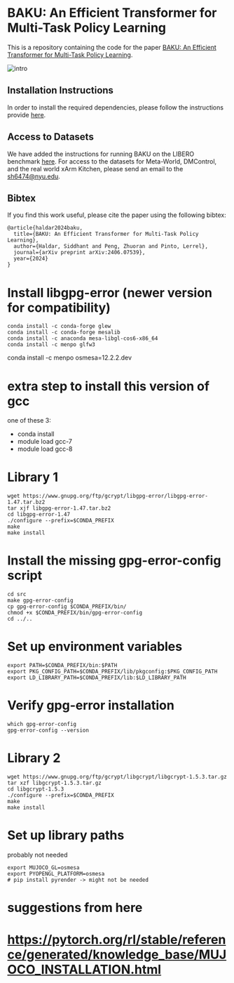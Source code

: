 # BAKU: An Efficient Transformer for Multi-Task Policy Learning

This is a repository containing the code for the paper [BAKU: An Efficient Transformer for Multi-Task Policy Learning](https://arxiv.org/abs/2406.07539).

![intro](https://github.com/siddhanthaldar/baku-release/assets/25313941/7df30d79-6864-4b39-bd33-55376829b28e)

## Installation Instructions

In order to install the required dependencies, please follow the instructions provide [here](Instructions.md).

## Access to Datasets
We have added the instructions for running BAKU on the LIBERO benchmark [here](Instructions.md). For access to the datasets for Meta-World, DMControl, and the real world xArm Kitchen, please send an email to the sh6474@nyu.edu. 

## Bibtex
If you find this work useful, please cite the paper using the following bibtex:
```
@article{haldar2024baku,
  title={BAKU: An Efficient Transformer for Multi-Task Policy Learning},
  author={Haldar, Siddhant and Peng, Zhuoran and Pinto, Lerrel},
  journal={arXiv preprint arXiv:2406.07539},
  year={2024}
}
```
# Install libgpg-error (newer version for compatibility)
```
conda install -c conda-forge glew
conda install -c conda-forge mesalib
conda install -c anaconda mesa-libgl-cos6-x86_64
conda install -c menpo glfw3
```


conda install -c menpo osmesa=12.2.2.dev


# extra step to install this version of gcc 
one of these 3:
- ⁠conda install 
- module load gcc-7
- ⁠module load gcc-8

# Library 1
```
wget https://www.gnupg.org/ftp/gcrypt/libgpg-error/libgpg-error-1.47.tar.bz2
tar xjf libgpg-error-1.47.tar.bz2
cd libgpg-error-1.47
./configure --prefix=$CONDA_PREFIX 
make
make install
```

# Install the missing gpg-error-config script
```
cd src
make gpg-error-config
cp gpg-error-config $CONDA_PREFIX/bin/
chmod +x $CONDA_PREFIX/bin/gpg-error-config
cd ../..
```

# Set up environment variables
```
export PATH=$CONDA_PREFIX/bin:$PATH
export PKG_CONFIG_PATH=$CONDA_PREFIX/lib/pkgconfig:$PKG_CONFIG_PATH
export LD_LIBRARY_PATH=$CONDA_PREFIX/lib:$LD_LIBRARY_PATH
```

# Verify gpg-error installation
```
which gpg-error-config
gpg-error-config --version
```

# Library 2
```
wget https://www.gnupg.org/ftp/gcrypt/libgcrypt/libgcrypt-1.5.3.tar.gz
tar xzf libgcrypt-1.5.3.tar.gz
cd libgcrypt-1.5.3
./configure --prefix=$CONDA_PREFIX
make
make install
```

# Set up library paths
<!-- export LD_LIBRARY_PATH=$CONDA_PREFIX/lib:$LD_LIBRARY_PATH
export CPATH=$CONDA_PREFIX/include --> probably not needed

```
export MUJOCO_GL=osmesa
export PYOPENGL_PLATFORM=osmesa
# pip install pyrender -> might not be needed
```


# suggestions from here
# https://pytorch.org/rl/stable/reference/generated/knowledge_base/MUJOCO_INSTALLATION.html
 
 

